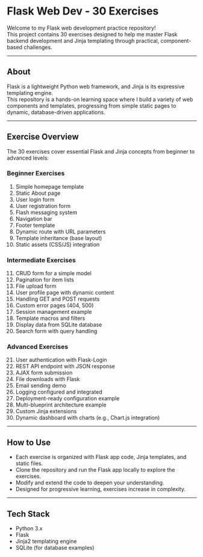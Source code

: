 # Flask Web Dev - 30 Exercises

Welcome to my Flask web development practice repository!  
This project contains 30 exercises designed to help me master Flask backend development and Jinja templating through practical, component-based challenges.

---

## About

Flask is a lightweight Python web framework, and Jinja is its expressive templating engine.  
This repository is a hands-on learning space where I build a variety of web components and templates, progressing from simple static pages to dynamic, database-driven applications.

---

## Exercise Overview

The 30 exercises cover essential Flask and Jinja concepts from beginner to advanced levels:

### Beginner Exercises

1. Simple homepage template  
2. Static About page  
3. User login form  
4. User registration form  
5. Flash messaging system  
6. Navigation bar  
7. Footer template  
8. Dynamic route with URL parameters  
9. Template inheritance (base layout)  
10. Static assets (CSS/JS) integration  

### Intermediate Exercises

11. CRUD form for a simple model  
12. Pagination for item lists  
13. File upload form  
14. User profile page with dynamic content  
15. Handling GET and POST requests  
16. Custom error pages (404, 500)  
17. Session management example  
18. Template macros and filters  
19. Display data from SQLite database  
20. Search form with query handling  

### Advanced Exercises

21. User authentication with Flask-Login  
22. REST API endpoint with JSON response  
23. AJAX form submission  
24. File downloads with Flask  
25. Email sending demo  
26. Logging configured and integrated  
27. Deployment-ready configuration example  
28. Multi-blueprint architecture example  
29. Custom Jinja extensions  
30. Dynamic dashboard with charts (e.g., Chart.js integration)  

---

## How to Use

- Each exercise is organized with Flask app code, Jinja templates, and static files.  
- Clone the repository and run the Flask app locally to explore the exercises.  
- Modify and extend the code to deepen your understanding.  
- Designed for progressive learning, exercises increase in complexity.

---

## Tech Stack

- Python 3.x  
- Flask  
- Jinja2 templating engine  
- SQLite (for database examples)  
